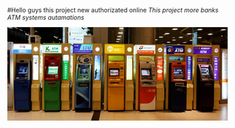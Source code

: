 #Hello guys this project new authorizated online
_This project more banks ATM systems autamations_

![This pictures our project information](img.png)
